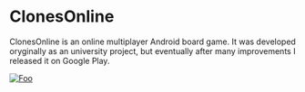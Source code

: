 # ClonesOnline
ClonesOnline is an online multiplayer Android board game. It was developed oryginally as an university project, but eventually after many improvements I released it on Google Play.

[![Foo](https://play.google.com/intl/en_us/badges/images/generic/en_badge_web_generic.png)](https://play.google.com/store/apps/details?id=com.luke.Clones)
